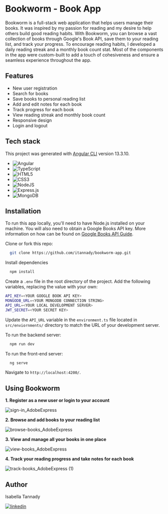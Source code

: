 
# Bookworm - Book App

Bookworm is a full-stack web application that helps users manage their books. It was inspired by my passion for reading and my desire to help others build good reading habits. With Bookworm, you can browse a vast collection of books through Google's Book API, save them to your reading list, and track your progress. To encourage reading habits, I developed a daily reading streak and a monthly book count stat. Most of the components in the app were custom-built to add a touch of cohesiveness and ensure a seamless experience throughout the app.

## Features
- New user registration
- Search for books
- Save books to personal reading list
- Add and edit notes for each book
- Track progress for each book
- View reading streak and monthly book count
- Responsive design
- Login and logout

## Tech stack
This project was generated with [Angular CLI](https://github.com/angular/angular-cli) version 13.3.10.

- ![Angular](https://img.shields.io/badge/angular-%23DD0031.svg?style=for-the-badge&logo=angular&logoColor=white)
- ![TypeScript](https://img.shields.io/badge/typescript-%23007ACC.svg?style=for-the-badge&logo=typescript&logoColor=white)
- ![HTML5](https://img.shields.io/badge/html5-%23E34F26.svg?style=for-the-badge&logo=html5&logoColor=white)
- ![CSS3](https://img.shields.io/badge/css3-%231572B6.svg?style=for-the-badge&logo=css3&logoColor=white)
- ![NodeJS](https://img.shields.io/badge/node.js-6DA55F?style=for-the-badge&logo=node.js&logoColor=white)
- ![Express.js](https://img.shields.io/badge/express.js-%23404d59.svg?style=for-the-badge&logo=express&logoColor=%2361DAFB)
- ![MongoDB](https://img.shields.io/badge/MongoDB-%234ea94b.svg?style=for-the-badge&logo=mongodb&logoColor=white)


## Installation
To run this app locally, you'll need to have Node.js installed on your machine. You will also need to obtain a Google Books API key. More information on how can be found on [Google Books API Guide](https://developers.google.com/books/docs/v1/getting_started). 

Clone or fork this repo:
```bash
  git clone https://github.com/itannady/bookworm-app.git
```

Install dependencies
```bash
  npm install
```

Create a `.env` file in the root directory of the project. Add the following variables, replacing the value with your own:

```bash
API_KEY=<YOUR GOOGLE BOOK API KEY>
MONGODB_URL=<YOUR MONGODB CONNECTION STRING>
API_URL=<YOUR LOCAL DEVELOPMENT SERVER>
JWT_SECRET=<YOUR SECRET KEY>
```

Update the `API_URL` variable in the `environment.ts` file located in `src/enviornments/` directory to match the URL of your development server. 

To run the backend server:
```bash
  npm run dev
```
To run the front-end server:
```bash
  ng serve
```
Navigate to `http://localhost:4200/`.
    
    
    
## Using Bookworm

**1. Register as a new user or login to your account**

![sign-in_AdobeExpress](https://github.com/itannady/bookworm-app/assets/93556334/ac34a42a-56fc-4f49-8540-cc0e0de56ced)

**2. Browse and add books to your reading list**

![browse-books_AdobeExpress](https://github.com/itannady/bookworm-app/assets/93556334/6baff7d6-0c85-46e5-b17e-de81b6fa335f)

**3. View and manage all your books in one place**

![view-books_AdobeExpress](https://github.com/itannady/bookworm-app/assets/93556334/d7eda9ee-1adf-4eb8-b7c2-65fdee94be0d)


**4. Track your reading progress and take notes for each book**

![track-books_AdobeExpress (1)](https://github.com/itannady/bookworm-app/assets/93556334/b87647a5-f661-4fec-9f81-a7dbfb52c3e9)



## Author

Isabella Tannady

[![linkedin](https://img.shields.io/badge/linkedin-0A66C2?style=for-the-badge&logo=linkedin&logoColor=white)]()
